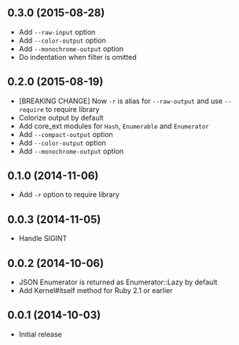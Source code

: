 ## 0.3.0 (2015-08-28)

* Add `--raw-input` option
* Add `--color-output` option
* Add `--monochrome-output` option
* Do indentation when filter is omitted

## 0.2.0 (2015-08-19)

* [BREAKING CHANGE] Now `-r` is alias for `--raw-output` and use `--require` to require library
* Colorize output by default
* Add core\_ext modules for `Hash`, `Enumerable` and `Enumerator`
* Add `--compact-output` option
* Add `--color-output` option
* Add `--monochrome-output` option

## 0.1.0 (2014-11-06)

* Add `-r` option to require library

## 0.0.3 (2014-11-05)

* Handle SIGINT

## 0.0.2 (2014-10-06)

* JSON Enumerator is returned as Enumerator::Lazy by default
* Add Kernel#itself method for Ruby 2.1 or earlier

## 0.0.1 (2014-10-03)

* Initial release
